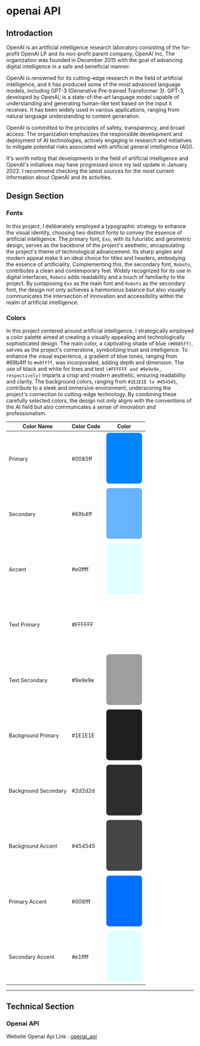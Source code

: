 # openai API

## Introdaction

OpenAI is an artificial intelligence research laboratory consisting of the for-profit OpenAI LP and its non-profit parent company, OpenAI Inc. The organization was founded in December 2015 with the goal of advancing digital intelligence in a safe and beneficial manner.

OpenAI is renowned for its cutting-edge research in the field of artificial intelligence, and it has produced some of the most advanced language models, including GPT-3 (Generative Pre-trained Transformer 3). GPT-3, developed by OpenAI, is a state-of-the-art language model capable of understanding and generating human-like text based on the input it receives. It has been widely used in various applications, ranging from natural language understanding to content generation.

OpenAI is committed to the principles of safety, transparency, and broad access. The organization emphasizes the responsible development and deployment of AI technologies, actively engaging in research and initiatives to mitigate potential risks associated with artificial general intelligence (AGI).

It's worth noting that developments in the field of artificial intelligence and OpenAI's initiatives may have progressed since my last update in January 2022. I recommend checking the latest sources for the most current information about OpenAI and its activities.

## Design Section

### Fonts 

In this project, I deliberately employed a typographic strategy to enhance the visual identity, choosing two distinct fonts to convey the essence of artificial intelligence. The primary font, `Exo`, with its futuristic and geometric design, serves as the backbone of the project's aesthetic, encapsulating the project's theme of technological advancement. Its sharp angles and modern appeal make it an ideal choice for titles and headers, embodying the essence of artificiality. Complementing this, the secondary font, `Roboto`, contributes a clean and contemporary feel. Widely recognized for its use in digital interfaces, `Roboto` adds readability and a touch of familiarity to the project. By juxtaposing `Exo` as the main font and `Roboto` as the secondary font, the design not only achieves a harmonious balance but also visually communicates the intersection of innovation and accessibility within the realm of artificial intelligence.


### Colors

In this project centered around artificial intelligence, I strategically employed a color palette aimed at creating a visually appealing and technologically sophisticated design. The main color, a captivating shade of blue `(#0085ff)`, serves as the project's cornerstone, symbolizing trust and intelligence. To enhance the visual experience, a gradient of blue tones, ranging from #69b4ff to `#e0ffff`, was incorporated, adding depth and dimension. The use of black and white for lines and text `(#FFFFFF and #9e9e9e, respectively)` imparts a crisp and modern aesthetic, ensuring readability and clarity. The background colors, ranging from `#1E1E1E to #454545`, contribute to a sleek and immersive environment, underscoring the project's connection to cutting-edge technology. By combining these carefully selected colors, the design not only aligns with the conventions of the AI field but also communicates a sense of innovation and professionalism.


| Color Name            | Color Code  | Color                                                    |
|-----------------------|-------------|----------------------------------------------------------|
| Primary               | #0085ff     | ![color #0085ff](./images/primary-color.jpg)             |
| Secondary             | #69b4ff     | ![color #0085ff](./images/secondary-color.jpg)           |
| Accent                | #e0ffff     | ![color #e0ffff](./images/accent-color.jpg)              |
| Text Primary          | #FFFFFF     | ![color #FFFFFF](./images/text-primary.jpg)              |
| Text Secondary        | #9e9e9e     | ![color #9e9e9e](./images/text-secondary.jpg)            |
| Background Primary    | #1E1E1E     | ![color #1E1E1E](./images/background-primary.jpg)        |
| Background Secondary  | #2d2d2d     | ![color #2d2d2d](./images/background-secondary.jpg)      |
| Background Accent     | #454545     | ![color #454545](./images/background-accent.jpg)         |
| Primary Accent        | #006fff     | ![color #006fff](./images/primary-accent-color.jpg)      |
| Secondary Accent      | #e1ffff     | ![color #e1ffff](./images/secondary-accent-color.jpg)    |

___
## Technical Section

### Openai API 

Website Openai Api Link :  [openai_api](https://platform.openai.com/docs/overview)
